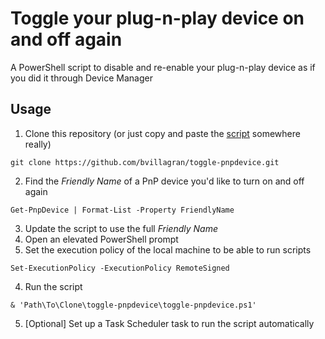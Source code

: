 # Toggle your plug-n-play device on and off again
A PowerShell script to disable and re-enable your plug-n-play device as if you did it through Device Manager

## Usage

  1. Clone this repository (or just copy and paste the [script](/toggle-pnpdevice.ps1) somewhere really)

    git clone https://github.com/bvillagran/toggle-pnpdevice.git

  2. Find the *Friendly Name* of a PnP device you'd like to turn on and off again

    Get-PnpDevice | Format-List -Property FriendlyName

  3. Update the script to use the full *Friendly Name*
  4. Open an elevated PowerShell prompt
  5. Set the execution policy of the local machine to be able to run scripts
  
    Set-ExecutionPolicy -ExecutionPolicy RemoteSigned
  
  4. Run the script

    & 'Path\To\Clone\toggle-pnpdevice\toggle-pnpdevice.ps1'

  5. [Optional] Set up a Task Scheduler task to run the script automatically
